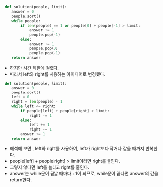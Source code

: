 ```py
 def solution(people, limit):
    answer = 0
    people.sort()
    while people:
        if len(people) == 1 or people[0] + people[-1] > limit:
            answer += 1
            people.pop(-1)
        else:
            answer += 1
            people.pop(0)
            people.pop(-1)
    return answer
```

- 하지만 시간 제한에 걸렸다.
- 따라서 left와 right를 사용하는 아이디어로 변경했다.

```py
 def solution(people, limit):
    answer = 0
    people.sort()
    left = 0
    right = len(people) - 1
    while left <= right:
        if people[left] + people[right] > limit:
            right -= 1
        else:
            left += 1
            right -= 1
        answer += 1
    return answer
```

- 해석해 보면 , left와 right를 사용하여, left가 right보다 작거나 같을 때까지 반복한다.
- people[left] + people[right] > limit이라면 right를 줄인다.
- 그렇지 않다면 left를 늘리고 right를 줄인다.
- answer는 while문이 끝날 때마다 +1이 되므로, while문이 끝나면 answer의 값을 return한다.
